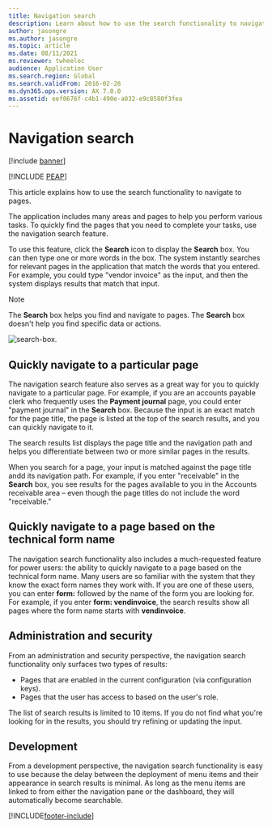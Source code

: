 ```yaml
---
title: Navigation search
description: Learn about how to use the search functionality to navigate to pages, including an outline on how to quickly navigate to particular pages.
author: jasongre
ms.author: jasongre
ms.topic: article
ms.date: 08/11/2021
ms.reviewer: twheeloc
audience: Application User
ms.search.region: Global
ms.search.validFrom: 2016-02-28
ms.dyn365.ops.version: AX 7.0.0
ms.assetid: eef0676f-c4b1-490e-a032-e9c8580f3fea
---
```


# Navigation search

[!include [banner](../includes/banner.md)]


[!INCLUDE [PEAP](../../../includes/peap-3.md)]

This article explains how to use the search functionality to navigate to pages.

The application includes many areas and pages to help you perform various tasks. To quickly find the pages that you need to complete your tasks, use the navigation search feature.

To use this feature, click the **Search** icon to display the **Search** box. You can then type one or more words in the box. The system instantly searches for relevant pages in the application that match the words that you entered. For example, you could type "vendor invoice" as the input, and then the system displays results that match that input.

> [!NOTE]
> The **Search** box helps you find and navigate to pages. The **Search** box doesn't help you find specific data or actions.

![search-box.](media/navigation-search.png "Search box")

## Quickly navigate to a particular page

The navigation search feature also serves as a great way for you to quickly navigate to a particular page. For example, if you are an accounts payable clerk who frequently uses the **Payment journal** page, you could enter "payment journal" in the **Search** box. Because the input is an exact match for the page title, the page is listed at the top of the search results, and you can quickly navigate to it.

The search results list displays the page title and the navigation path and helps you differentiate between two or more similar pages in the results.

When you search for a page, your input is matched against the page title andd its navigation path. For example, if you enter "receivable" in the **Search** box, you see results for the pages available to you in the Accounts receivable area – even though the page titles do not include the word "receivable."

## Quickly navigate to a page based on the technical form name

The navigation search functionality also includes a much-requested feature for power users: the ability to quickly navigate to a page based on the technical form name. Many users are so familiar with the system that they know the exact form names they work with. If you are one of these users, you can enter **form:** followed by the name of the form you are looking for. For example, if you enter **form: vendinvoice**, the search results show all pages where the form name starts with **vendinvoice**.

## Administration and security

From an administration and security perspective, the navigation search functionality only surfaces two types of results:

- Pages that are enabled in the current configuration (via configuration keys).
- Pages that the user has access to based on the user's role.

The list of search results is limited to 10 items. If you do not find what you're looking for in the results, you should try refining or updating the input.

## Development

From a development perspective, the navigation search functionality is easy to use because the delay between the deployment of menu items and their appearance in search results is minimal. As long as the menu items are linked to from either the navigation pane or the dashboard, they will automatically become searchable.


[!INCLUDE[footer-include](../../../includes/footer-banner.md)]
